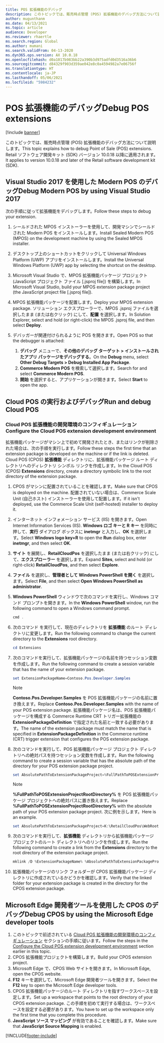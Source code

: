 ```yaml
---
title: POS 拡張機能のデバッグ
description: このトピックでは、販売時点管理 (POS) 拡張機能のデバッグ方法について説明します。
author: mugunthanm
ms.date: 04/13/2021
ms.topic: article
audience: Developer
ms.reviewer: rhaertle
ms.search.region: Global
ms.author: mumani
ms.search.validFrom: 04-13-2020
ms.dyn365.ops.version: AX 10.0.18
ms.openlocfilehash: d0a1017b983bb22a390b3d975adfd0d3516a36b6
ms.sourcegitcommit: d84329f903d359ae042e8c0a4594982a7e06756f
ms.translationtype: HT
ms.contentlocale: ja-JP
ms.lasthandoff: 05/06/2021
ms.locfileid: "5984232"
---
```

# <a name="debug-pos-extensions"></a><span data-ttu-id="a4189-103">POS 拡張機能のデバッグ</span><span class="sxs-lookup"><span data-stu-id="a4189-103">Debug POS extensions</span></span>

[!include [banner](../../includes/banner.md)]

<span data-ttu-id="a4189-104">このトピックでは、販売時点管理 (POS) 拡張機能のデバッグ方法について説明します。</span><span class="sxs-lookup"><span data-stu-id="a4189-104">This topic explains how to debug Point of Sale (POS) extensions.</span></span> <span data-ttu-id="a4189-105">Retail ソフトウェア開発キット (SDK) バージョン 10.0.18 以降に適用されます。</span><span class="sxs-lookup"><span data-stu-id="a4189-105">It applies to version 10.0.18 and later of the Retail software development kit (SDK).</span></span>

## <a name="debug-modern-pos-by-using-visual-studio-2017"></a><span data-ttu-id="a4189-106">Visual Studio 2017 を使用した Modern POS のデバッグ</span><span class="sxs-lookup"><span data-stu-id="a4189-106">Debug Modern POS by using Visual Studio 2017</span></span>

<span data-ttu-id="a4189-107">次の手順に従って拡張機能をデバッグします。</span><span class="sxs-lookup"><span data-stu-id="a4189-107">Follow these steps to debug your extension.</span></span>

1. <span data-ttu-id="a4189-108">シールドされた MPOS インストーラーを使用して、開発マシンでシールドされた Modern POS をインストールします。</span><span class="sxs-lookup"><span data-stu-id="a4189-108">Install Sealed Modern POS (MPOS) on the development machine by using the Sealed MPOS installer.</span></span>
2. <span data-ttu-id="a4189-109">デスクトップ上のショートカットをクリックして Universal Windows Platform (UWP) アプリをインストールします。</span><span class="sxs-lookup"><span data-stu-id="a4189-109">Install the Universal Windows Platform (UWP) app by selecting the shortcut on the desktop.</span></span>
3. <span data-ttu-id="a4189-110">Microsoft Visual Studio で、MPOS 拡張機能パッケージ プロジェクト (JavaScript プロジェクト ファイル \[.jsproj file\]) を構築します。</span><span class="sxs-lookup"><span data-stu-id="a4189-110">In Microsoft Visual Studio, build your MPOS extension package project (the JavaScript project file \[.jsproj file\]).</span></span>
4. <span data-ttu-id="a4189-111">MPOS 拡張機能パッケージを配置します。</span><span class="sxs-lookup"><span data-stu-id="a4189-111">Deploy your MPOS extension package.</span></span> <span data-ttu-id="a4189-112">ソリューション エクスプローラーで、MPOS .jsproj ファイルを選択したまま (または右クリック) にして、**配置** を選択します。</span><span class="sxs-lookup"><span data-stu-id="a4189-112">In Solution Explorer, select and hold (or right-click) the MPOS .jsproj file, and then select **Deploy**.</span></span>
5. <span data-ttu-id="a4189-113">デバッガーが関連付けられるように POS を開きます。</span><span class="sxs-lookup"><span data-stu-id="a4189-113">Open POS so that the debugger is attached:</span></span>

    1. <span data-ttu-id="a4189-114">**デバッグ** メニューで、**その他のデバッグ ターゲット &gt; インストールされたアプリ パッケージをデバッグする**。</span><span class="sxs-lookup"><span data-stu-id="a4189-114">On the **Debug** menu, select **Other Debug Targets &gt; Debug Installed App Package**.</span></span>
    2. <span data-ttu-id="a4189-115">**Commerce Modern POS** を検索して選択します。</span><span class="sxs-lookup"><span data-stu-id="a4189-115">Search for and select **Commerce Modern POS**.</span></span>
    3. <span data-ttu-id="a4189-116">**開始** を選択すると、アプリケーションが開きます。</span><span class="sxs-lookup"><span data-stu-id="a4189-116">Select **Start** to open the app.</span></span>

## <a name="run-and-debug-cloud-pos"></a><span data-ttu-id="a4189-117">Cloud POS の実行およびデバッグ</span><span class="sxs-lookup"><span data-stu-id="a4189-117">Run and debug Cloud POS</span></span>

### <a name="configure-the-cloud-pos-extension-development-environment"></a><a name="configure-cloud-pos"></a><span data-ttu-id="a4189-118">Cloud POS 拡張機能の開発環境のコンフィギュレーション</span><span class="sxs-lookup"><span data-stu-id="a4189-118">Configure the Cloud POS extension development environment</span></span>

<span data-ttu-id="a4189-119">拡張機能パッケージがマシン上で初めて開発されたとき、またはリンクが削除された場合は、次の手順を実行します。</span><span class="sxs-lookup"><span data-stu-id="a4189-119">Follow these steps the first time that an extension package is developed on the machine or if the link is deleted.</span></span> <span data-ttu-id="a4189-120">Cloud POS (CPOS) **拡張機能** ディレクトリに、拡張機能パッケージ ルート ディレクトリへのディレクトリ シンボル リンクを作成します。</span><span class="sxs-lookup"><span data-stu-id="a4189-120">In the Cloud POS (CPOS) **Extensions** directory, create a directory symbolic link to the root directory of the extension package.</span></span>

1. <span data-ttu-id="a4189-121">CPOS がマシンに配置されていることを確認します。</span><span class="sxs-lookup"><span data-stu-id="a4189-121">Make sure that CPOS is deployed on the machine.</span></span> <span data-ttu-id="a4189-122">配置されていない場合は、Commerce Scale Unit (自己ホスト) インストーラーを使用して配置します。</span><span class="sxs-lookup"><span data-stu-id="a4189-122">If it isn't deployed, use the Commerce Scale Unit (self-hosted) installer to deploy it.</span></span>
2. <span data-ttu-id="a4189-123">インターネット インフォメーション サービス (IIS) を開きます。</span><span class="sxs-lookup"><span data-stu-id="a4189-123">Open Internet Information Services (IIS).</span></span> <span data-ttu-id="a4189-124">**Windows ロゴ キーと R キー** を同時に押して、**実行** ダイアログ ボックスに **inetmgr** と入力し、**OK** を選択します。</span><span class="sxs-lookup"><span data-stu-id="a4189-124">Select **Windows logo key+R** to open the **Run** dialog box, enter **inetmgr**, and then select **OK**.</span></span>
3. <span data-ttu-id="a4189-125">**サイト** を展開し、**RetailCloudPos** を選択したまま (または右クリック) にして、**エクスプローラー** を選択します。</span><span class="sxs-lookup"><span data-stu-id="a4189-125">Expand **Sites**, select and hold (or right-click) **RetailCloudPos**, and then select **Explore**.</span></span>
4. <span data-ttu-id="a4189-126">**ファイル** を選択し、**管理者として Windows PowerShell を開く** を選択します。</span><span class="sxs-lookup"><span data-stu-id="a4189-126">Select **File**, and then select **Open Windows PowerShell as administrator**.</span></span>
5. <span data-ttu-id="a4189-127">**Windows PowerShell** ウィンドウで次のコマンドを実行し、Windows コマンド プロンプトを開きます。</span><span class="sxs-lookup"><span data-stu-id="a4189-127">In the **Windows PowerShell** window, run the following command to open a Windows command prompt.</span></span>

    ```powershell
    cmd .
    ```

6. <span data-ttu-id="a4189-128">次のコマンド を実行して、現在のディレクトリを **拡張機能** のルート ディレクトリに変更します。</span><span class="sxs-lookup"><span data-stu-id="a4189-128">Run the following command to change the current directory to the **Extensions** root directory.</span></span>

   ```powershell
   cd Extensions
   ```

7. <span data-ttu-id="a4189-129">次のコマンドを実行して、拡張機能パッケージの名前を持つセッション変数を作成します。</span><span class="sxs-lookup"><span data-stu-id="a4189-129">Run the following command to create a session variable that has the name of your extension package.</span></span>

    ```powershell
    set ExtensionPackageName=Contoso.Pos.Developer.Samples
    ```

    > [!NOTE]
    > <span data-ttu-id="a4189-130">**Contoso.Pos.Developer.Samples** を POS 拡張機能パッケージの名前に置き換えます。</span><span class="sxs-lookup"><span data-stu-id="a4189-130">Replace **Contoso.Pos.Developer.Samples** with the name of your POS extension package.</span></span> <span data-ttu-id="a4189-131">拡張機能パッケージ名は、POS 拡張機能パッケージを構成する Commerce Runtime  CRT トリガー拡張機能の **ExtensionPackageDefinition** で指定された名前と一致する必要があります。</span><span class="sxs-lookup"><span data-stu-id="a4189-131">The name of the extension package must match the name that is specified in **ExtensionPackageDefinition** in the Commerce runtime (CRT) trigger extension that configures the POS extension package.</span></span>

8. <span data-ttu-id="a4189-132">次のコマンドを実行して、POS 拡張機能パッケージ プロジェクト ディレクトリへの絶対パスを持つセッション変数を作成します。</span><span class="sxs-lookup"><span data-stu-id="a4189-132">Run the following command to create a session variable that has the absolute path of the directory for your POS extension package project.</span></span>

    ```powershell
    set AbsolutePathToExtensionPackageProject=%FullPathToPOSExtensionProjectRootDirectory%
    ```

    > [!NOTE]
    > <span data-ttu-id="a4189-133">**%FullPathToPOSExtensionProjectRootDirectory%** を POS 拡張機能パッケージ プロジェクトへの絶対パスに置き換えます。</span><span class="sxs-lookup"><span data-stu-id="a4189-133">Replace **%FullPathToPOSExtensionProjectRootDirectory%** with the absolute path of your POS extension package project.</span></span> <span data-ttu-id="a4189-134">次に例を示します。</span><span class="sxs-lookup"><span data-stu-id="a4189-134">Here is an example.</span></span>
    >
    > ```powershell
    > set AbsolutePathToExtensionPackageProject=K:\RetailCloudPos\WebRoot\Extensions\ Contoso.Pos.Developer.Samples
    > ```

9. <span data-ttu-id="a4189-135">次のコマンドを実行して、**拡張機能** ディレクトリから拡張機能パッケージ プロジェクトのルート ディレクトリへのリンクを作成します。</span><span class="sxs-lookup"><span data-stu-id="a4189-135">Run the following command to create a link from the **Extensions** directory to the root directory of the extension package project.</span></span>

    ```powershell
    mklink /D %ExtensionPackageName% %AbsolutePathToExtensionPackageProject%
    ```

10. <span data-ttu-id="a4189-136">拡張機能パッケージのリンク フォルダーが CPOS 拡張機能パッケージ ディレクトリに作成されているかどうかを確認します。</span><span class="sxs-lookup"><span data-stu-id="a4189-136">Verify that the linked folder for your extension package is created in the directory for the CPOS extension package.</span></span>

## <a name="debug-cpos-by-using-the-microsoft-edge-developer-tools"></a><span data-ttu-id="a4189-137">Microsoft Edge 開発者ツールを使用した CPOS のデバッグ</span><span class="sxs-lookup"><span data-stu-id="a4189-137">Debug CPOS by using the Microsoft Edge developer tools</span></span>

1. <span data-ttu-id="a4189-138">このトピックで前述されている [Cloud POS 拡張機能の開発環境のコンフィギュレーション](#configure-cloud-pos) セクションの手順に従います。</span><span class="sxs-lookup"><span data-stu-id="a4189-138">Follow the steps in the [Configure the Cloud POS extension development environment](#configure-cloud-pos) section earlier in this topic.</span></span>
2. <span data-ttu-id="a4189-139">CPOS 拡張機能プロジェクトを構築します。</span><span class="sxs-lookup"><span data-stu-id="a4189-139">Build your CPOS extension project.</span></span>
3. <span data-ttu-id="a4189-140">Microsoft Edge で、CPOS Web サイトを開きます。</span><span class="sxs-lookup"><span data-stu-id="a4189-140">In Microsoft Edge, open the CPOS website.</span></span>
4. <span data-ttu-id="a4189-141">**F12** キーを選択して、Microsoft Edge 開発者ツールを開きます。</span><span class="sxs-lookup"><span data-stu-id="a4189-141">Select the **F12** key to open the Microsoft Edge developer tools.</span></span>
5. <span data-ttu-id="a4189-142">CPOS 拡張機能パッケージのルート ディレクトリを指すワークスペースを設定します。</span><span class="sxs-lookup"><span data-stu-id="a4189-142">Set up a workspace that points to the root directory of your CPOS extension package.</span></span> <span data-ttu-id="a4189-143">この手順を初めて実行する場合は、ワークスペースを設定する必要があります。</span><span class="sxs-lookup"><span data-stu-id="a4189-143">You have to set up the workspace only the first time that you complete this procedure.</span></span>
6. <span data-ttu-id="a4189-144">**JavaScript ソース マッピング** が有効であることを確認します。</span><span class="sxs-lookup"><span data-stu-id="a4189-144">Make sure that **JavaScript Source Mapping** is enabled.</span></span>

[!INCLUDE[footer-include](../../../includes/footer-banner.md)]
